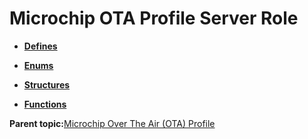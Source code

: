 # Microchip OTA Profile Server Role

-   **[Defines](GUID-691106A9-A8E4-4B03-9176-419838331C22.md)**  

-   **[Enums](GUID-69CAE3CF-8610-4E11-956A-B03DDAFD0B95.md)**  

-   **[Structures](GUID-DD4DCB53-DB4E-479A-9365-B7F9312729B4.md)**  

-   **[Functions](GUID-89C0CBCA-C8FA-4A2B-92BC-EFCC5F62F3F4.md)**  


**Parent topic:**[Microchip Over The Air \(OTA\) Profile](GUID-21DF9FC9-288A-4527-B524-21DC72997BCF.md)

